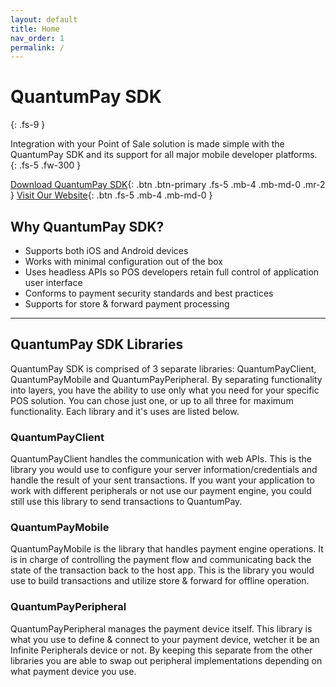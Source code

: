 ```yaml
---
layout: default
title: Home
nav_order: 1
permalink: /
---
```


# QuantumPay SDK
{: .fs-9 }

Integration with your Point of Sale solution is made simple with the QuantumPay SDK and its support for all major mobile developer platforms.
{: .fs-5 .fw-300 }

[Download QuantumPay SDK](https://github.com/InfinitePeripherals/QuantumPay/releases){: .btn .btn-primary .fs-5 .mb-4 .mb-md-0 .mr-2 } [Visit Our Website](https://ipcmobile.com/products/quantumpay-solution){: .btn .fs-5 .mb-4 .mb-md-0 }

## Why QuantumPay SDK?
- Supports both iOS and Android devices 
- Works with minimal configuration out of the box
- Uses headless APIs so POS developers retain full control of application user interface
- Conforms to payment security standards and best practices
- Supports for store & forward payment processing

---

## QuantumPay SDK Libraries
QuantumPay SDK is comprised of 3 separate libraries: QuantumPayClient, QuantumPayMobile and QuantumPayPeripheral. By separating functionality into layers, you have the ability to use only what you need for your specific POS solution. You can chose just one, or up to all three for maximum functionality. Each library and it's uses are listed below.

### QuantumPayClient
QuantumPayClient handles the communication with web APIs. This is the library you would use to configure your server information/credentials and handle the result of your sent transactions. If you want your application to work with different peripherals or not use our payment engine, you could still use this library to send transactions to QuantumPay.

### QuantumPayMobile
QuantumPayMobile is the library that handles payment engine operations. It is in charge of controlling the payment flow and communicating back the state of the transaction back to the host app. This is the library you would use to build transactions and utilize store & forward for offline operation.

### QuantumPayPeripheral
QuantumPayPeripheral manages the payment device itself. This library is what you use to define & connect to your payment device, wetcher it be an Infinite Peripherals device or not. By keeping this separate from the other libraries you are able to swap out peripheral implementations depending on what payment device you use.